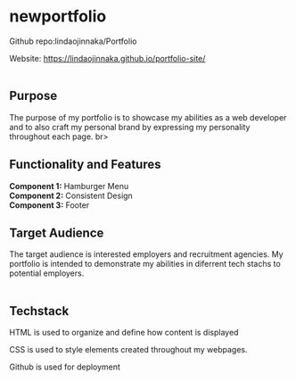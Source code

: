 # newportfolio
Github repo:lindaojinnaka/Portfolio

Website: https://lindaojinnaka.github.io/portfolio-site/
<br> 
<br> 
## Purpose
The purpose of my portfolio is to showcase my abilities as a web developer and to also craft my personal brand by expressing my personality throughout each page.
br> 
<br> 
## Functionality and Features
**Component 1:** Hamburger Menu 
<br>
**Component 2:** Consistent Design
<br>
**Component 3:** Footer
<br>



## Target Audience
The target audience is interested employers and recruitment agencies. My portfolio is intended to demonstrate my abilities in diferrent tech stachs to potential employers.
<br> 
<br> 

## Techstack
HTML is used to organize and define how content is displayed

CSS is used to style elements created throughout my webpages.

Github is used for deployment